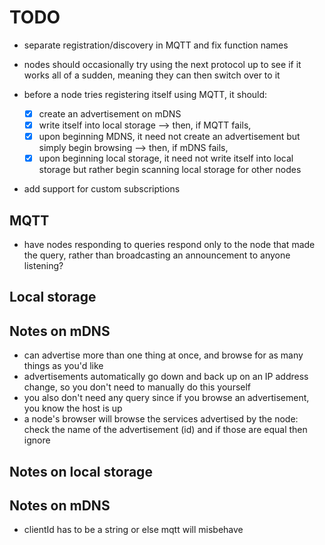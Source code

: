 # TODO

- separate registration/discovery in MQTT and fix function names
- nodes should occasionally try using the next protocol up to see if it works all of a sudden, meaning they can then switch over to it

- before a node tries registering itself using MQTT, it should:
    - [x] create an advertisement on mDNS
    - [x] write itself into local storage
    --> then, if MQTT fails,
    - [x] upon beginning MDNS, it need not create an advertisement but simply begin browsing
    --> then, if mDNS fails,
    - [x] upon beginning local storage, it need not write itself into local storage but rather begin scanning local storage for other nodes
- add support for custom subscriptions

## MQTT
- have nodes responding to queries respond only to the node that made the query, rather than broadcasting an announcement to anyone listening?

## Local storage

## Notes on mDNS
- can advertise more than one thing at once, and browse for as many things as you'd like
- advertisements automatically go down and back up on an IP address change, so you don't need to manually do this yourself
- you also don't need any query since if you browse an advertisement, you know the host is up
- a node's browser will browse the services advertised by the node: check the name of the advertisement (id) and if those are equal then ignore

## Notes on local storage

## Notes on mDNS
- clientId has to be a string or else mqtt will misbehave
